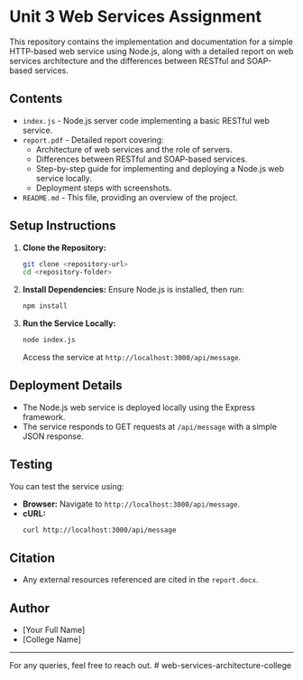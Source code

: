 # Unit 3 Web Services Assignment

This repository contains the implementation and documentation for a simple HTTP-based web service using Node.js, along with a detailed report on web services architecture and the differences between RESTful and SOAP-based services.

## Contents

- `index.js` - Node.js server code implementing a basic RESTful web service.
- `report.pdf` - Detailed report covering:
  - Architecture of web services and the role of servers.
  - Differences between RESTful and SOAP-based services.
  - Step-by-step guide for implementing and deploying a Node.js web service locally.
  - Deployment steps with screenshots.
- `README.md` - This file, providing an overview of the project.

## Setup Instructions

1. **Clone the Repository:**
   ```bash
   git clone <repository-url>
   cd <repository-folder>
   ```

2. **Install Dependencies:**
   Ensure Node.js is installed, then run:
   ```bash
   npm install
   ```

3. **Run the Service Locally:**
   ```bash
   node index.js
   ```
   Access the service at `http://localhost:3000/api/message`.

## Deployment Details

- The Node.js web service is deployed locally using the Express framework.
- The service responds to GET requests at `/api/message` with a simple JSON response.

## Testing

You can test the service using:

- **Browser:** Navigate to `http://localhost:3000/api/message`.
- **cURL:**
   ```bash
   curl http://localhost:3000/api/message
   ```

## Citation

- Any external resources referenced are cited in the `report.docx`.

## Author

- [Your Full Name]
- [College Name]

---
For any queries, feel free to reach out.
#   w e b - s e r v i c e s - a r c h i t e c t u r e - c o l l e g e  
 